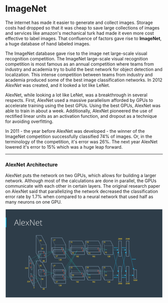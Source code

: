 # ImageNet

The internet has made it easier to generate and collect images. Storage costs had dropped so that it was cheap to save large collections of images and services like amazon's mechanical turk had made it even more cost effective to label images. That confluence of factors gave rise to **ImageNet**, a huge database of hand labeled images.

The ImageNet database gave rise to the image net large-scale visual recognition competition. The ImageNet large-scale visual recognition competition is most famous as an annual competition where teams from industry and academia try to build the best network for object detection and localization. This intense competition between teams from industry and academia produced some of the best image classification networks. In 2012 *AlexNet* was created, and it looked a lot like LeNet. 

AlexNet, while looking a lot like LeNet, was a breakthrough in several respects. First, AlexNet used a massive parallelism afforded by GPUs to accelerate training using the best GPUs. Using the best GPUs, AlexNet was able to train in about a week. Additionally, AlexNet pioneered the use of rectified linear units as an activation function, and dropout as a technique for avoiding overfitting.

In 2011 - the year before AlexNet was developed - the winner of the ImageNet competition successfully classified 74% of images. Or, in the terminology of the competition, it's error was 26%. The next year AlexNet lowered it's error to 15% which was a huge leap forward.

***

### AlexNet Architecture

AlexNet puts the network on two GPUs, which allows for building a larger network. Although most of the calculations are done in parallel, the GPUs communicate with each other in certain layers. The original research paper on AlexNet said that parallelizing the network decreased the classification error rate by 1.7% when compared to a neural network that used half as many neurons on one GPU.

![alt tag](alexNet.png)
